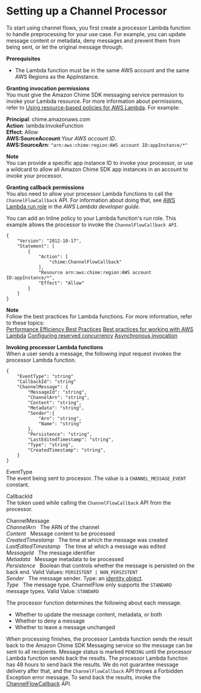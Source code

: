 # Setting up a Channel Processor<a name="processor-setup"></a>

To start using channel flows, you first create a processor Lambda function to handle preprocessing for your use case\. For example, you can update message content or metadata, deny messages and prevent them from being sent, or let the original message through\.

**Prerequisites**
+ The Lambda function must be in the same AWS account and the same AWS Regions as the AppInstance\.

**Granting invocation permissions**  
You must give the Amazon Chime SDK messaging service permssion to invoke your Lambda resource\. For more information about permissions, refer to [Using resource\-based policies for AWS Lambda](https://docs.aws.amazon.com/lambda/latest/dg/access-control-resource-based.html)\. For example:

  
**Principal**: chime\.amazonaws\.com  
**Action**: lambda:InvokeFunction  
**Effect**: Allow  
**AWS:SourceAccount**:*Your AWS account ID*\.  
**AWS:SourceArn**: `"arn:aws:chime:region:AWS account ID:appInstance/*"`

**Note**  
You can provide a specific app instance ID to invoke your processor, or use a wildcard to allow all Amazon Chime SDK app instances in an account to invoke your processor\. 

**Granting callback permissions**  
You also need to allow your processor Lambda functions to call the `ChannelFlowCallback` API\. For information about doing that, see [AWS Lambda run role](https://docs.aws.amazon.com/lambda/latest/dg/lambda-intro-execution-role.html) in the *AWS Lambda developer guide*\. 

You can add an Inline policy to your Lambda function's run role\. This example allows the processor to invoke the `ChannelFlowCallback API`\.

```
{
    "Version": "2012-10-17",
    "Statement": [
        {
            "Action": [
                "chime:ChannelFlowCallback"
            ],
            "Resource arn:aws:chime:region:AWS account ID:appInstance/*",
            "Effect": "Allow"
        }
    ]
}
```

**Note**  
Follow the best practices for Lambda functions\. For more information, refer to these topics:   
[ Performance Efficiency Best Practices](https://docs.aws.amazon.com/whitepapers/latest/serverless-architectures-lambda/performance-efficiency-best-practices.html) 
[Best practices for working with AWS Lambda](https://docs.aws.amazon.com/lambda/latest/dg/best-practices.html)
[Configuring reserved concurrency](https://docs.aws.amazon.com/lambda/latest/dg/configuration-concurrency.html#configuration-concurrency-reserved)
[Asynchronous invocation](https://docs.aws.amazon.com/lambda/latest/dg/invocation-async.html)

**Invoking processor Lambda functions**  
When a user sends a message, the following input request invokes the processor Lambda function\.

```
{
    "EventType": "string"
    "CallbackId": "string"
    "ChannelMessage": {
        "MessageId": "string",
        "ChannelArn": "string",
        "Content": "string",
        "Metadata": "string",
        "Sender":{
            "Arn": "string", 
            "Name": "string"
        },
        "Persistence": "string",
        "LastEditedTimestamp": "string", 
        "Type": "string",
        "CreatedTimestamp": "string", 
    }
}
```

EventType  
The event being sent to processor\. The value is a `CHANNEL_MESSAGE_EVENT` constant\.

CallbackId  
The token used while calling the `ChannelFlowCallback` API from the processor\.

ChannelMessage  
*ChannelArn*   The ARN of the channel  
*Content*   Message content to be processed  
*CreatedTimestamp*   The time at which the message was created  
*LastEditedTimestamp*   The time at which a message was edited  
*MessageId*   The message identifier  
*Metadata*   Message metadata to be processed  
*Persistence*   Boolean that controls whether the message is persisted on the back end\. Valid Values: `PERSISTENT | NON_PERSISTENT`  
*Sender*   The message sender\. Type: an [identity object](https://docs.aws.amazon.com/chime-sdk/latest/APIReference/API_messaging-chime_Identity.html)\.  
*Type*   The message type\. ChannelFlow only supports the `STANDARD` message types\. Valid Value: `STANDARD`

The processor function determines the following about each message\.
+ Whether to update the message content, metadata, or both
+ Whether to deny a message 
+ Whether to leave a message unchanged

When processing finishes, the processor Lambda function sends the result back to the Amazon Chime SDK Messaging service so the message can be sent to all recipients\. Message status is marked `PENDING` until the processor Lambda function sends back the results\. The processor Lambda function has 48 hours to send back the results\. We do not guarantee message delivery after that, and the `ChannelFlowCallback` API throws a Forbidden Exception error message\. To send back the results, invoke the [ChannelFlowCallback](https://docs.aws.amazon.com/chime-sdk/latest/APIReference/API_messaging-chime_ChannelFlowCallback.html) API\.